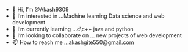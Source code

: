 - 👋 Hi, I’m @Akash9309
- 👀 I’m interested in ...Machine learning Data science and web development 
- 🌱 I’m currently learning ...c\c++ java and python 
- 💞️ I’m looking to collaborate on ...  new projects of web development
- 📫 How to reach me ...akashgite550@gmail.com

<!---
Akash9309/Akash9309 is a ✨ special ✨ repository because its `README.md` (this file) appears on your GitHub profile.
You can click the Preview link to take a look at your changes.
--->
